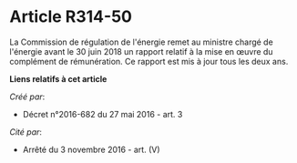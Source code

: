 # Article R314-50

La Commission de régulation de l'énergie remet au ministre chargé de l'énergie avant le 30 juin 2018 un rapport relatif à la
mise en œuvre du complément de rémunération. Ce rapport est mis à jour tous les deux ans.

**Liens relatifs à cet article**

_Créé par_:

  - Décret n°2016-682 du 27 mai 2016 - art. 3

_Cité par_:

  - Arrêté du 3 novembre 2016 - art. (V)
